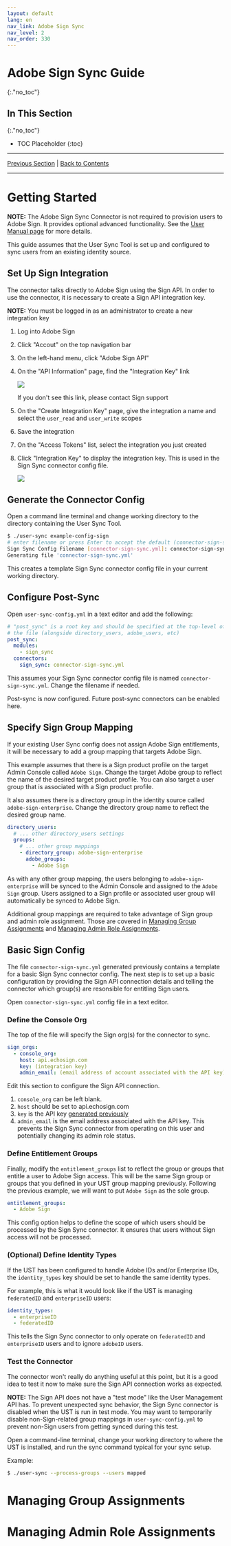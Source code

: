 ```yaml
---
layout: default
lang: en
nav_link: Adobe Sign Sync
nav_level: 2
nav_order: 330
---
```


# Adobe Sign Sync Guide
{:."no_toc"}

## In This Section
{:."no_toc"}

* TOC Placeholder
{:toc}

---

[Previous Section](scheduling.md) \| [Back to Contents](index.md)

---

# Getting Started

**NOTE:** The Adobe Sign Sync Connector is not required to provision users to Adobe Sign. It provides optional advanced functionality.
See the [User Manual page](../user-manual/post_sync_connector.html#native-sign---admin-console-connection) for more details.

This guide assumes that the User Sync Tool is set up and configured to sync users from an existing identity source.

## Set Up Sign Integration

The connector talks directly to Adobe Sign using the Sign API.  In order to use the connector, it is necessary to create a Sign API
integration key.

**NOTE:** You must be logged in as an administrator to create a new integration key

1. Log into Adobe Sign
2. Click "Accout" on the top navigation bar
3. On the left-hand menu, click "Adobe Sign API"
4. On the "API Information" page, find the "Integration Key" link

   ![](images/sign_sync/sign_api_info.png)

   If you don't see this link, please contact Sign support
5. On the "Create Integration Key" page, give the integration a name and select the `user_read` and `user_write` scopes
6. Save the integration
7. On the "Access Tokens" list, select the integration you just created
8. Click "Integration Key" to display the integration key.  This is used in the Sign Sync connector config file.

   ![](images/sign_sync/sign_key_display.png)

## Generate the Connector Config

Open a command line terminal and change working directory to the directory containing the User Sync Tool.

```sh
$ ./user-sync example-config-sign
# enter filename or press Enter to accept the default (connector-sign-sync.yml)
Sign Sync Config Filename [connector-sign-sync.yml]: connector-sign-sync.yml
Generating file 'connector-sign-sync.yml'
```

This creates a template Sign Sync connector config file in your current working directory.

## Configure Post-Sync

Open `user-sync-config.yml` in a text editor and add the following:

```yaml
# "post_sync" is a root key and should be specified at the top-level of
# the file (alongside directory_users, adobe_users, etc)
post_sync:
  modules:
    - sign_sync
  connectors:
    sign_sync: connector-sign-sync.yml
```

This assumes your Sign Sync connector config file is named `connector-sign-sync.yml`. Change the filename if needed.

Post-sync is now configured. Future post-sync connectors can be enabled here.

## Specify Sign Group Mapping

If your existing User Sync config does not assign Adobe Sign entitlements, it will be necessary to add a group mapping that
targets Adobe Sign.

This example assumes that there is a Sign product profile on the target Admin Console called `Adobe Sign`. Change the target
Adobe group to reflect the name of the desired target product profile. You can also target a user group that is associated with
a Sign product profile.

It also assumes there is a directory group in the identity source called `adobe-sign-enterprise`. Change the directory group name
to reflect the desired group name.

```yaml
directory_users:
  # ... other directory_users settings
  groups:
    # ... other group mappings
    - directory_group: adobe-sign-enterprise
      adobe_groups:
        - Adobe Sign
```

As with any other group mapping, the users belonging to `adobe-sign-enterprise` will be synced to the Admin Console and
assigned to the `Adobe Sign` group. Users assigned to a Sign profile or associated user group will automatically
be synced to Adobe Sign.

Additional group mappings are required to take advantage of Sign group and admin role assignment. Those are covered in
[Managing Group Assignments](#managing-group-assignments) and [Managing Admin Role Assignments](#managing-admin-role-assignments).

## Basic Sign Config

The file `connector-sign-sync.yml` generated previously contains a template for a basic Sign Sync connector config. The next step
is to set up a basic configuration by providing the Sign API connection details and telling the connector which group(s) are
resonsible for entitling Sign users.

Open `connector-sign-sync.yml` config file in a text editor.

### Define the Console Org

The top of the file will specify the Sign org(s) for the connector to sync.

```yaml
sign_orgs:
  - console_org:
    host: api.echosign.com
    key: (integration key)
    admin_email: (email address of account associated with the API key)
```

Edit this section to configure the Sign API connection.

1. `console_org` can be left blank.
2. `host` should be set to api.echosign.com
3. `key` is the API key [generated previously](#set-up-sign-integration)
4. `admin_email` is the email address associated with the API key. This prevents the Sign Sync connector from operating on this user
   and potentially changing its admin role status.

### Define Entitlement Groups

Finally, modify the `entitlement_groups` list to reflect the group or groups that entitle a user to Adobe Sign access. This will be the
same Sign group or groups that you defined in your UST group mapping previously. Following the previous example, we will want to put
`Adobe Sign` as the sole group.

```yaml
entitlement_groups:
  - Adobe Sign
```

This config option helps to define the scope of which users should be processed by the Sign Sync connector. It ensures that users
without Sign access will not be processed.

### (Optional) Define Identity Types

If the UST has been configured to handle Adobe IDs and/or Enterprise IDs, the `identity_types` key should be set to handle the same
identity types.

For example, this is what it would look like if the UST is managing `federatedID` and `enterpriseID` users:

```yaml
identity_types:
  - enterpriseID
  - federatedID
```

This tells the Sign Sync connector to only operate on `federatedID` and `enterpriseID` users and to ignore `adobeID` users.

### Test the Connector

The connector won't really do anything useful at this point, but it is a good idea to test it now to make sure the Sign API
connection works as expected.

**NOTE:** The Sign API does not have a "test mode" like the User Management API has. To prevent unexpected sync behavior,
the Sign Sync connector is disabled when the UST is run in test mode. You may want to temporarily disable non-Sign-related
group mappings in `user-sync-config.yml` to prevent non-Sign users from getting synced during this test.

Open a command-line terminal, change your working directory to where the UST is installed, and run the sync command typical
for your sync setup.

Example:

```sh
$ ./user-sync --process-groups --users mapped
```

# Managing Group Assignments

# Managing Admin Role Assignments
